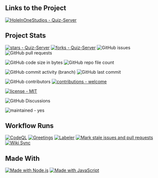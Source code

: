 ## Links to the Project

[![HoleInOneStudios - Quiz-Server](https://img.shields.io/static/v1?label=HoleInOneStudios&message=Quiz-Server&color=blue&logo=github)](https://github.com/HoleInOneStudios/Quiz-Server "Go to GitHub repo")

## Project Stats

[![stars - Quiz-Server](https://img.shields.io/github/stars/HoleInOneStudios/Quiz-Server?style=social)](https://github.com.HoleInOneStudios/Quiz-Server)    [![forks - Quiz-Server](https://img.shields.io/github/forks/HoleInOneStudios/Quiz-Server?style=social)](https://github.com/HoleInOneStudios/Quiz-Server)
![GitHub issues](https://img.shields.io/github/issues/HoleInOneStudios/Quiz-Server) ![GitHub pull requests](https://img.shields.io/github/issues-pr/HoleInOneStudios/Quiz-Server)

![GitHub code size in bytes](https://img.shields.io/github/languages/code-size/HoleInOneStudios/Quiz-Server)    ![GitHub repo file count](https://img.shields.io/github/directory-file-count/HoleInOneStudios/Quiz-Server)

![GitHub commit activity (branch)](https://img.shields.io/github/commit-activity/w/HoleInOneStudios/Quiz-Server)    ![GitHub last commit](https://img.shields.io/github/last-commit/HoleInOneStudios/Quiz-Server)

![GitHub contributors](https://img.shields.io/github/contributors/HoleInOneStudios/Quiz-Server) [![contributions - welcome](https://img.shields.io/badge/contributions-welcome-blue)](/.github/CONTRIBUTING.md "Go to contributions doc")

[![license - MIT](https://img.shields.io/badge/license-MIT-blue)](https://opensource.org/licenses/MIT "Go to MIT license")

![GitHub Discussions](https://img.shields.io/github/discussions/HoleInOneStudios/Quiz-Server)

![maintained - yes](https://img.shields.io/badge/maintained-yes-blue)

## Workflow Runs

[![CodeQL](https://github.com/HoleInOneStudios/Quiz-Server/actions/workflows/codeql-analysis.yml/badge.svg?branch=main)](https://github.com/HoleInOneStudios/Quiz-Server/actions/workflows/codeql-analysis.yml) [![Greetings](https://github.com/HoleInOneStudios/Quiz-Server/actions/workflows/greetings.yml/badge.svg?branch=main)](https://github.com/HoleInOneStudios/Quiz-Server/actions/workflows/greetings.yml)  [![Labeler](https://github.com/HoleInOneStudios/Quiz-Server/actions/workflows/labeler.yml/badge.svg?branch=main)](https://github.com/HoleInOneStudios/Quiz-Server/actions/workflows/labeler.yml)    [![Mark stale issues and pull requests](https://github.com/HoleInOneStudios/Quiz-Server/actions/workflows/stale.yml/badge.svg?branch=main)](https://github.com/HoleInOneStudios/Quiz-Server/actions/workflows/stale.yml)    [![Wiki Sync](https://github.com/HoleInOneStudios/Quiz-Server/actions/workflows/wiki.yml/badge.svg?branch=main)](https://github.com/HoleInOneStudios/Quiz-Server/actions/workflows/wiki.yml)

## Made With

[![Made with Node.js](https://img.shields.io/badge/Node.js->=12-blue?logo=node.js&logoColor=white)](https://nodejs.org "Go to Node.js homepage")    [![Made with JavaScript](https://img.shields.io/badge/Made_with-JavaScript-blue?logo=javascript&logoColor=white)](https://www.javascript.com/ "Go to JavaScript homepage")
